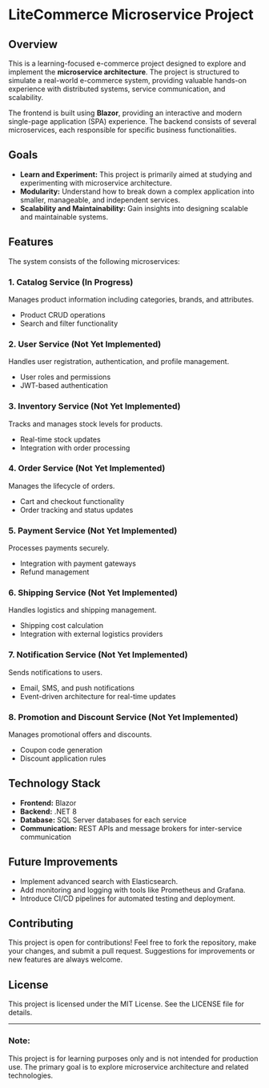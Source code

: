 # LiteCommerce Microservice Project

## Overview
This is a learning-focused e-commerce project designed to explore and implement the **microservice architecture**. The project is structured to simulate a real-world e-commerce system, providing valuable hands-on experience with distributed systems, service communication, and scalability.

The frontend is built using **Blazor**, providing an interactive and modern single-page application (SPA) experience. The backend consists of several microservices, each responsible for specific business functionalities.

## Goals
- **Learn and Experiment:** This project is primarily aimed at studying and experimenting with microservice architecture.
- **Modularity:** Understand how to break down a complex application into smaller, manageable, and independent services.
- **Scalability and Maintainability:** Gain insights into designing scalable and maintainable systems.

## Features
The system consists of the following microservices:

### 1. **Catalog Service** (In Progress)
Manages product information including categories, brands, and attributes.
- Product CRUD operations
- Search and filter functionality

### 2. **User Service** (Not Yet Implemented)
Handles user registration, authentication, and profile management.
- User roles and permissions
- JWT-based authentication

### 3. **Inventory Service** (Not Yet Implemented)
Tracks and manages stock levels for products.
- Real-time stock updates
- Integration with order processing

### 4. **Order Service** (Not Yet Implemented)
Manages the lifecycle of orders.
- Cart and checkout functionality
- Order tracking and status updates

### 5. **Payment Service** (Not Yet Implemented)
Processes payments securely.
- Integration with payment gateways
- Refund management

### 6. **Shipping Service** (Not Yet Implemented)
Handles logistics and shipping management.
- Shipping cost calculation
- Integration with external logistics providers

### 7. **Notification Service** (Not Yet Implemented)
Sends notifications to users.
- Email, SMS, and push notifications
- Event-driven architecture for real-time updates

### 8. **Promotion and Discount Service** (Not Yet Implemented)
Manages promotional offers and discounts.
- Coupon code generation
- Discount application rules

## Technology Stack
- **Frontend:** Blazor
- **Backend:** .NET 8
- **Database:** SQL Server databases for each service
- **Communication:** REST APIs and message brokers for inter-service communication

## Future Improvements
- Implement advanced search with Elasticsearch.
- Add monitoring and logging with tools like Prometheus and Grafana.
- Introduce CI/CD pipelines for automated testing and deployment.

## Contributing
This project is open for contributions! Feel free to fork the repository, make your changes, and submit a pull request. Suggestions for improvements or new features are always welcome.

## License
This project is licensed under the MIT License. See the LICENSE file for details.

---

### Note:
This project is for learning purposes only and is not intended for production use. The primary goal is to explore microservice architecture and related technologies.

